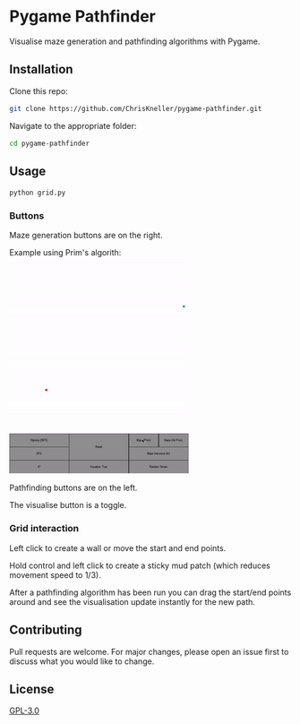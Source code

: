 # Pygame Pathfinder

Visualise maze generation and pathfinding algorithms with Pygame.

## Installation

Clone this repo:

```bash
git clone https://github.com/ChrisKneller/pygame-pathfinder.git
```

Navigate to the appropriate folder:

```bash
cd pygame-pathfinder
```

## Usage

```bash
python grid.py
```

### Buttons

Maze generation buttons are on the right.

Example using Prim's algorith:
![](gifs/prim-generation.gif)

Pathfinding buttons are on the left.

The visualise button is a toggle.

### Grid interaction

Left click to create a wall or move the start and end points.

Hold control and left click to create a sticky mud patch (which reduces movement speed to 1/3).

After a pathfinding algorithm has been run you can drag the start/end points around and see the visualisation update instantly for the new path.

## Contributing
Pull requests are welcome. For major changes, please open an issue first to discuss what you would like to change.

## License
[GPL-3.0](https://github.com/ChrisKneller/pygame-pathfinder/blob/master/LICENSE)